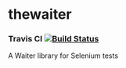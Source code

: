 # thewaiter 

### Travis CI [![Build Status](https://travis-ci.org/iamalittletester/thewaiter.svg?branch=master)](https://travis-ci.org/iamalittletester/thewaiter)

A Waiter library for Selenium tests


